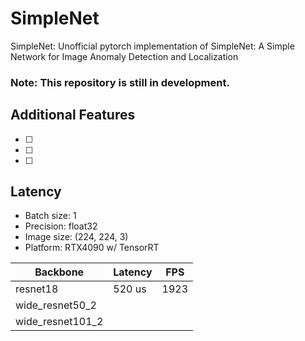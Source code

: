 # SimpleNet
SimpleNet: Unofficial pytorch implementation of  SimpleNet: A Simple Network for Image Anomaly Detection and Localization 

### Note: This repository is still in development.


## Additional Features
- [ ] 
- [ ] 
- [ ] 


## Latency
- Batch size: 1
- Precision: float32
- Image size: (224, 224, 3)
- Platform: RTX4090 w/ TensorRT

| Backbone         | Latency | FPS     |
|----------        |---------|---------|
|resnet18          |520 us   |1923     | 
|wide_resnet50_2   |
|wide_resnet101_2  |